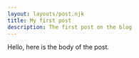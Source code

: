 ```yaml
---
layout: layouts/post.njk
title: My first post
description: The first post on the blog
---
```

Hello, here is the body of the post.
